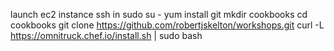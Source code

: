 launch ec2 instance
ssh in
sudo su -
yum install git
mkdir cookbooks
cd cookbooks
git clone https://github.com/robertjskelton/workshops.git
curl -L https://omnitruck.chef.io/install.sh | sudo bash
